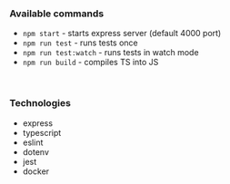 
### Available commands
* ```npm start``` - starts express server (default 4000 port)
* ```npm run test``` - runs tests once
* ```npm run test:watch``` - runs tests in watch mode
* ```npm run build``` - compiles TS into JS

<br />

### Technologies
* express
* typescript
* eslint
* dotenv
* jest
* docker

